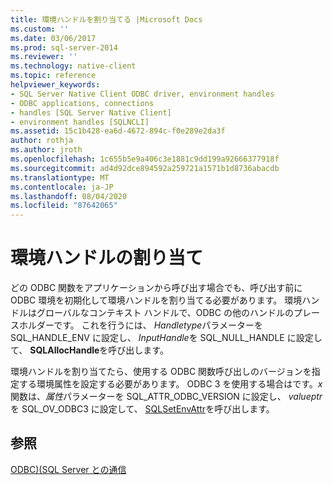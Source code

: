 ```yaml
---
title: 環境ハンドルを割り当てる |Microsoft Docs
ms.custom: ''
ms.date: 03/06/2017
ms.prod: sql-server-2014
ms.reviewer: ''
ms.technology: native-client
ms.topic: reference
helpviewer_keywords:
- SQL Server Native Client ODBC driver, environment handles
- ODBC applications, connections
- handles [SQL Server Native Client]
- environment handles [SQLNCLI]
ms.assetid: 15c1b428-ea6d-4672-894c-f0e289e2da3f
author: rothja
ms.author: jroth
ms.openlocfilehash: 1c655b5e9a406c3e1881c9dd199a92666377918f
ms.sourcegitcommit: ad4d92dce894592a259721a1571b1d8736abacdb
ms.translationtype: MT
ms.contentlocale: ja-JP
ms.lasthandoff: 08/04/2020
ms.locfileid: "87642065"
---
```

# <a name="allocating-an-environment-handle"></a>環境ハンドルの割り当て
  どの ODBC 関数をアプリケーションから呼び出す場合でも、呼び出す前に ODBC 環境を初期化して環境ハンドルを割り当てる必要があります。 環境ハンドルはグローバルなコンテキスト ハンドルで、ODBC の他のハンドルのプレースホルダーです。 これを行うには、 *Handletype*パラメーターを SQL_HANDLE_ENV に設定し、 *InputHandle*を SQL_NULL_HANDLE に設定して、 **SQLAllocHandle**を呼び出します。  
  
 環境ハンドルを割り当てたら、使用する ODBC 関数呼び出しのバージョンを指定する環境属性を設定する必要があります。 ODBC 3 を使用する場合はです。*x*関数は、*属性*パラメーターを SQL_ATTR_ODBC_VERSION に設定し、 *valueptr*を SQL_OV_ODBC3 に設定して、 [SQLSetEnvAttr](../native-client-odbc-api/sqlsetenvattr.md)を呼び出します。  
  
## <a name="see-also"></a>参照  
 [ODBC&#41;&#40;SQL Server との通信](communicating-with-sql-server-odbc.md)  
  
  
